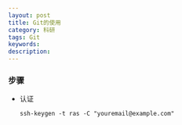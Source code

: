 ```yaml
---
layout: post
title: Git的使用
category: 科研
tags: Git
keywords: 
description: 
---
```


<!-- ![1](/public/img/days/ca.jpg) -->

### 步骤
- 认证  
	```
	ssh-keygen -t ras -C "youremail@example.com"
	```

